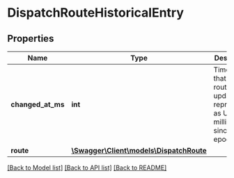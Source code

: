 # DispatchRouteHistoricalEntry

## Properties
Name | Type | Description | Notes
------------ | ------------- | ------------- | -------------
**changed_at_ms** | **int** | Timestamp that the route was updated, represented as Unix milliseconds since epoch. | [optional] 
**route** | [**\Swagger\Client\models\DispatchRoute**](DispatchRoute.md) |  | [optional] 

[[Back to Model list]](../README.md#documentation-for-models) [[Back to API list]](../README.md#documentation-for-api-endpoints) [[Back to README]](../README.md)


